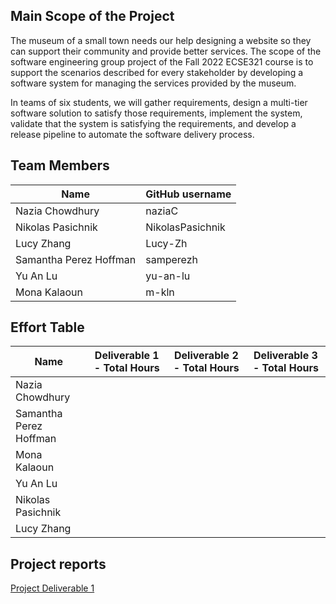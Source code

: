 ## Main Scope of the Project
The museum of a small town needs our help designing a website so they can support their community and provide better services. The scope of the software engineering group project of the Fall 2022 ECSE321 course is to support the scenarios described for every stakeholder by developing a software system for managing the services provided by the museum.

In teams of six students, we will gather requirements, design a multi-tier software solution to satisfy those requirements, implement the system, validate that the system is satisfying the requirements, and develop a release pipeline to automate the software delivery process.

## Team Members

| Name          | GitHub username |
| ------------- | --------------- |
| Nazia Chowdhury | naziaC             |
| Nikolas Pasichnik | NikolasPasichnik|
| Lucy Zhang | Lucy-Zh |
| Samantha Perez Hoffman| samperezh   |
| Yu An Lu | yu-an-lu             |
| Mona Kalaoun  | m-kln             |

## Effort Table 

| Name          | Deliverable 1 - Total Hours | Deliverable 2 - Total Hours | Deliverable 3 - Total Hours |
| ------------- | --------------- |--------------- |--------------- |
| Nazia Chowdhury ||||
| Samantha Perez Hoffman||||
| Mona Kalaoun  ||||
| Yu An Lu ||||
| Nikolas Pasichnik ||||
| Lucy Zhang ||||

## Project reports
[Project Deliverable 1](https://github.com/McGill-ECSE321-Fall2022/project-group-13/wiki/Sprint-1#meeting-minutes)
